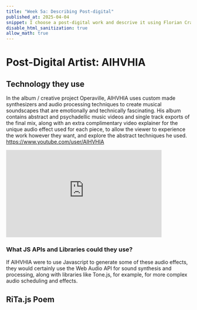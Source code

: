 ```yaml
---
title: "Week 5a: Describing Post-digital"
published_at: 2025-04-04
snippet: I choose a post-digital work and descrive it using Florian Cramer's essay, and think about the technology they used. Additionally, i experiment with RiTa.js
disable_html_sanitization: true
allow_math: true
---
```

# Post-Digital Artist: AIHVHIA

## Technology they use
In the album / creative project Operaville, AIHVHIA uses custom made synthesizers and audio processing techniques to create musical soundscapes that are emotionally and technically fascinating. His album contains abstract and psychadellic music videos and single track exports of the final mix, along with an extra complimentary video explainer for the unique audio effect used for each piece, to allow the viewer to experience the work however they want, and explore the abstract techniques he used.
https://www.youtube.com/user/AIHVHIA
<iframe width="424" height="238" src="https://www.youtube.com/embed/icFJd-jFMCc" title="Why It Took 7 Years to Finish My New Album" frameborder="0" allow="accelerometer; autoplay; clipboard-write; encrypted-media; gyroscope; picture-in-picture; web-share" referrerpolicy="strict-origin-when-cross-origin" allowfullscreen></iframe>

### What JS APIs and Libraries could they use?
If AIHVHIA were to use Javascript to generate some of these audio effects, they would certainly use the Web Audio API for sound synthesis and processing, along with libraries like Tone.js, for example, for more complex audio scheduling and effects.

## RiTa.js Poem
<div id="RiTa_example"></div>

<script src="/_scripts/RiTa/rita.js"></script>

<script id="RiTa_example_script">
function generatePoemLine() {
  return '<p>The ' + RiTa.randomWord({pos: 'jj'}) + ' ' + 
    RiTa.randomWord({pos: 'nn'}) + ' ' + 
    RiTa.randomWord({pos: 'vb'}) + 's with ' + 
    RiTa.randomWord({pos: 'jj'}) + ' ' + 
    RiTa.randomWord({pos: 'nn'}) + '</p>';
}

let poem = '';
for (let i = 0; i < 4; i++) {
  poem += generatePoemLine();
}

document.getElementById('RiTa_example').innerHTML = poem;
</script>

<script type="module"> 
import codeblockRenderer from "/_scripts/codeblock_renderer.js"

codeblockRenderer(document, "RiTa_example_script", "RiTa_example")
</script>
